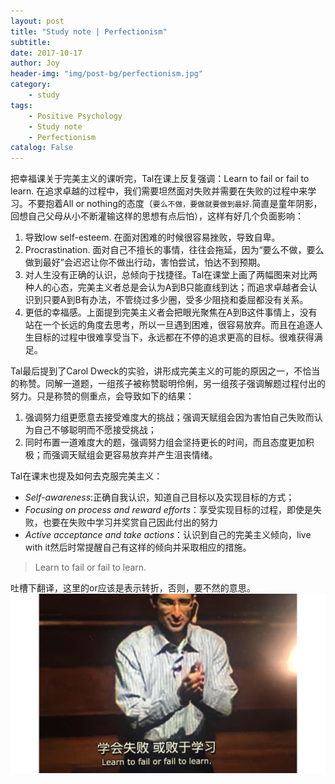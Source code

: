 ```yaml
---
layout: post
title: "Study note | Perfectionism"
subtitle:
date: 2017-10-17
author: Joy
header-img: "img/post-bg/perfectionism.jpg"
category:
    - study
tags:
    - Positive Psychology
    - Study note
    - Perfectionism
catalog: False
---
```



把幸福课关于完美主义的课听完，Tal在课上反复强调：Learn to fail or fail to learn. 在追求卓越的过程中，我们需要坦然面对失败并需要在失败的过程中来学习。不要抱着All or nothing的态度（`要么不做，要做就要做到最好`.简直是童年阴影，回想自己父母从小不断灌输这样的思想有点后怕），这样有好几个负面影响：
1. 导致low self-esteem. 在面对困难的时候很容易挫败，导致自卑。
2. Procrastination. 面对自己不擅长的事情，往往会拖延，因为“要么不做，要么做到最好”会迟迟让你不做出行动，害怕尝试，怕达不到预期。
3. 对人生没有正确的认识，总倾向于找捷径。Tal在课堂上画了两幅图来对比两种人的心态，完美主义者总是会认为A到B只能直线到达；而追求卓越者会认识到只要A到B有办法，不管绕过多少圈，受多少阻挠和委屈都没有关系。
4. 更低的幸福感。上面提到完美主义者会把眼光聚焦在A到B这件事情上，没有站在一个长远的角度去思考，所以一旦遇到困难，很容易放弃。而且在追逐人生目标的过程中很难享受当下，永远都在不停的追求更高的目标。很难获得满足。

Tal最后提到了Carol Dweck的实验，讲形成完美主义的可能的原因之一，不恰当的称赞。同解一道题，一组孩子被称赞聪明伶俐，另一组孩子强调解题过程付出的努力。只是称赞的侧重点，会导致如下的结果：
1. 强调努力组更愿意去接受难度大的挑战；强调天赋组会因为害怕自己失败而认为自己不够聪明而不愿接受挑战；
2. 同时布置一道难度大的题，强调努力组会坚持更长的时间，而且态度更加积极；而强调天赋组会更容易放弃并产生沮丧情绪。

Tal在课末也提及如何去克服完美主义：
* *Self-awareness*:正确自我认识，知道自己目标以及实现目标的方式；
* *Focusing on process and reward efforts*：享受实现目标的过程，即使是失败，也要在失败中学习并奖赏自己因此付出的努力
* *Active acceptance and take actions*：认识到自己的完美主义倾向，live with it然后时常提醒自己有这样的倾向并采取相应的措施。


> Learn to fail or fail to learn.  

吐槽下翻译，这里的or应该是表示转折，否则，要不然的意思。  
![](/img/in-post/post-perfectionism/tal.jpg)
